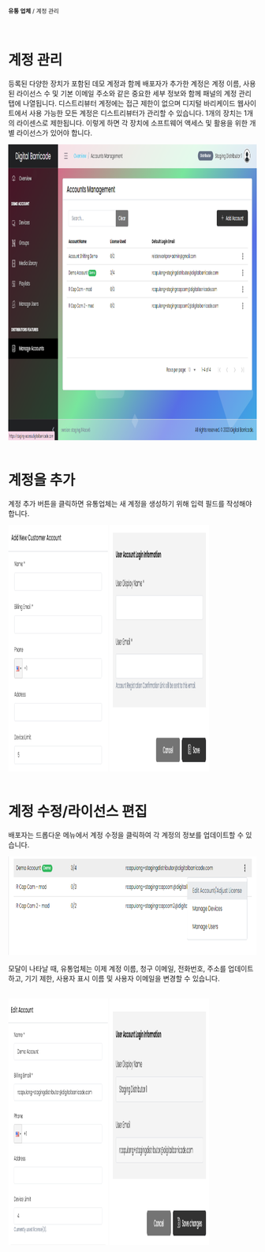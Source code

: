<small><b>유통 업체</b> / 계정 관리</small>

<br />
<h1>계정 관리</h1>
<div class="description">
    <p>
        등록된 다양한 장치가 포함된 데모 계정과 함께 배포자가 추가한 계정은 계정 이름, 사용된 라이선스 수 및 기본 이메일 주소와 같은 중요한 세부 정보와 함께 패널의 계정 관리 탭에 나열됩니다. 디스트리뷰터 계정에는 접근 제한이 없으며 디지털 바리케이드 웹사이트에서 사용 가능한 모든 계정은 디스트리뷰터가 관리할 수 있습니다. 1개의 장치는 1개의 라이센스로 제한됩니다. 이렇게 하면 각 장치에 소프트웨어 액세스 및 활용을 위한 개별 라이선스가 있어야 합니다.
    </p>
    <img src="./images/accManage.png" alt="list_of_devices"  width="100%" height="600">
</div>

<br />
<h1>계정을 추가</h1>
<div class="description">
    <p>
        계정 추가 버튼을 클릭하면 유통업체는 새 계정을 생성하기 위해 입력 필드를 작성해야 합니다.
    </p>
    <img src="./images/addCus1.png" alt="list_of_devices"  width="40%" height="500">
    <img src="./images/addCus2.png" alt="list_of_devices"  width="40%" height="500">
</div>

<br />
<h1>계정 수정/라이선스 편집</h1>
<div class="description">
    <p>
        배포자는 드롭다운 메뉴에서 계정 수정을 클릭하여 각 계정의 정보를 업데이트할 수 있습니다.
    </p>
    <img src="./images/editCus1.png" alt="list_of_devices"  width="100%" height="200">
    <br/>
    <p> 
        모달이 나타날 때, 유통업체는 이제 계정 이름, 청구 이메일, 전화번호, 주소를 업데이트하고, 기기 제한, 사용자 표시 이름 및 사용자 이메일을 변경할 수 있습니다.
    </p>
    <br/>
    <img src="./images/editCus2.png" alt="list_of_devices"  width="40%" height="500">
    <img src="./images/editCus3.png" alt="list_of_devices"  width="40%" height="500">
</div>

